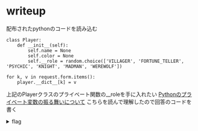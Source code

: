 # writeup

配布されたpythonのコードを読み込む

```
class Player:
    def __init__(self):
        self.name = None
        self.color = None
        self.__role = random.choice(['VILLAGER', 'FORTUNE_TELLER', 'PSYCHIC', 'KNIGHT', 'MADMAN', 'WEREWOLF'])
```
```
for k, v in request.form.items():
    player.__dict__[k] = v

```
上記のPlayerクラスのプライベート関数の__roleを手に入れたい
[Pythonのプライベート変数の振る舞いについて](https://qiita.com/marmalade_boy/items/dd78c460ceb639c023ad)
こちらを読んで理解したので回答のコードを書く

<details><summary>flag</summary><div>
ctf4b{there_are_so_many_hackers_among_us}
</div></details>